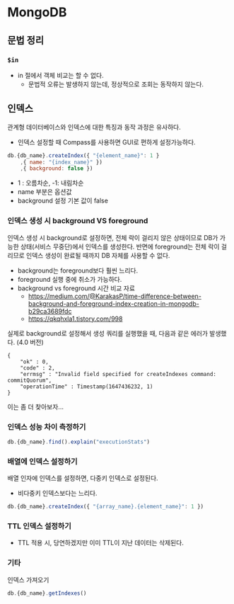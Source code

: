 # MongoDB

## 문법 정리
### `$in`
- in 절에서 객체 비교는 할 수 없다.
  - 문법적 오류는 발생하지 않는데, 정상적으로 조회는 동작하지 않는다.

## 인덱스
관계형 데이터베이스와 인덱스에 대한 특징과 동작 과정은 유사하다.

- 인덱스 설정할 때 Compass를 사용하면 GUI로 편하게 설정가능하다.

```javascript
db.{db_name}.createIndex({ "{element_name}": 1 }
    ,{ name: "{index_name}" })
    ,{ background: false })
```
- 1 : 오름차순, -1: 내림차순
- name 부분은 옵션값
- background 설정 기본 값이 false

### 인덱스 생성 시 background VS foreground 
인덱스 생성 시 background로 설정하면, 전체 락이 걸리지 않은 상태이므로 DB가 가능한 상태(서비스 무중단)에서 인덱스를 생성한다. 반면에 foreground는 전체 락이 걸리므로 인덱스 생성이 완료될 때까지 DB 자체를 사용할 수 없다.

- background는 foreground보다 훨씬 느리다.
- foreground 실행 중에 취소가 가능하다.
- background vs foreground 시간 비교 자료
  - <https://medium.com/@KarakasP/time-difference-between-background-and-foreground-index-creation-in-mongodb-b29ca3689fdc>
  - <https://qkqhxla1.tistory.com/998>

실제로 background로 설정해서 생성 쿼리를 실행했을 때, 다음과 같은 에러가 발생했다. (4.0 버전)

```
{
	"ok" : 0,
	"code" : 2,
	"errmsg" : "Invalid field specified for createIndexes command: commitQuorum",
	"operationTime" : Timestamp(1647436232, 1)
}
```

이는 좀 더 찾아보자...


### 인덱스 성능 차이 측정하기

```javascript
db.{db_name}.find().explain("executionStats")
```

### 배열에 인덱스 설정하기
배열 인자에 인덱스를 설정하면, 다중키 인덱스로 설정된다.
- 비다중키 인덱스보다는 느리다.

```javascript
db.{db_name}.createIndex({ "{array_name}.{element_name}": 1 })
```

### TTL 인덱스 설정하기
-  TTL 적용 시, 당연하겠지만 이미 TTL이 지난 데이터는 삭제된다.

### 기타

인덱스 가져오기

```javascript
db.{db_name}.getIndexes()
```